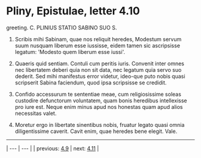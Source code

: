 # Pliny, Epistulae, letter 4.10

greeting. C. PLINIUS STATIO SABINO SUO S.



1. Scribis mihi Sabinam, quae nos reliquit heredes, Modestum servum suum nusquam liberum esse iussisse, eidem tamen sic ascripsisse legatum: 'Modesto quem liberum esse iussi'.



2. Quaeris quid sentiam. Contuli cum peritis iuris. Convenit inter omnes nec libertatem deberi quia non sit data, nec legatum quia servo suo dederit. Sed mihi manifestus error videtur, ideo-que puto nobis quasi scripserit Sabina faciendum, quod ipsa scripsisse se credidit.



3. Confido accessurum te sententiae meae, cum religiosissime soleas custodire defunctorum voluntatem, quam bonis heredibus intellexisse pro iure est. Neque enim minus apud nos honestas quam apud alios necessitas valet.



4. Moretur ergo in libertate sinentibus nobis, fruatur legato quasi omnia diligentissime caverit. Cavit enim, quae heredes bene elegit. Vale.



---

| --- | --- |
| previous: [4.9](../4.9/) | next: [4.11](../4.11/) |